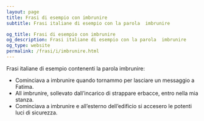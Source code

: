 ```yaml
---
layout: page
title: Frasi di esempio con imbrunire 
subtitle: Frasi italiane di esempio con la parola  imbrunire

og_title: Frasi di esempio con imbrunire 
og_description: Frasi italiane di esempio con la parola  imbrunire
og_type: website
permalink: /frasi/i/imbrunire.html
---
```


Frasi italiane di esempio contenenti la parola imbrunire:


- Cominciava a imbrunire quando tornammo per lasciare un messaggio a Fatima.
- All imbrunire, sollevato dall’incarico di strappare erbacce, entro nella mia stanza.
- Cominciava a imbrunire e all’esterno dell’edificio si accesero le potenti luci di sicurezza.
